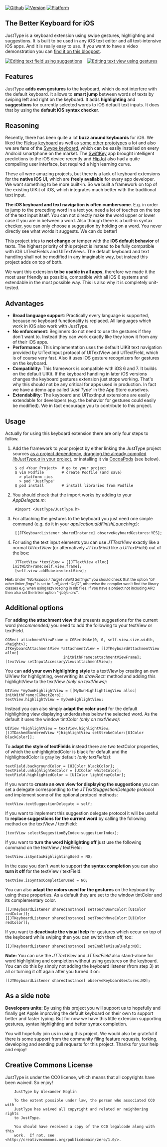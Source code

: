 
[![Github](https://dl.dropboxusercontent.com/u/82016/GitHub_Logo.png)](https://github.com/tonqa/justtype)
[![Version](http://cocoapod-badges.herokuapp.com/v/JustType/badge.png)](http://cocoadocs.org/docsets/JustType)
[![Platform](http://cocoapod-badges.herokuapp.com/p/JustType/badge.png)](http://cocoadocs.org/docsets/JustType)

The Better Keyboard for iOS
---------------------

JustType is a keyboard extension using swipe gestures, highlighting and suggestions. It is built to be used in any iOS text editor and all text-intensive iOS apps. And it is really easy to use. If you want to have a video demonstration you can [find it on this blogpost](http://www.eglador.de/files/4e4f3394e0c39424ff87953dce60d031-23.php "Demo").

[![Editing text field using suggestions](http://dl.dropboxusercontent.com/u/82016/justtype_1_small.png)](http://dl.dropboxusercontent.com/u/82016/justtype_1.png) &nbsp;&nbsp; [![Editing text view using gestures](http://dl.dropboxusercontent.com/u/82016/justtype_2_small.png)](http://dl.dropboxusercontent.com/u/82016/justtype_2.png)


Features
---------------------

JustType **adds own gestures** to the keyboard, which do not interfere with the default keyboard. It allows to **smart jump** between words of texts by swiping left and right on the keyboard. It adds **highlighting** and **suggestions** for currently selected words to iOS default text inputs. It does that by using the **default iOS syntax checker**.

Reasoning
---------------------

Recently, there has been quite a lot **buzz around keyboards** for iOS. We liked the [Fleksy keyboard](http://fleksy.com/) as well as [some other prototypes](http://www.youtube.com/watch?v=RGQTaHGQ04Q) a lot and also we are fans of the [Swype keyboard](http://www.swype.com/), which can be easily installed on every Android smartphone on the market. The [SwiftKey](http://www.swiftkey.net/en/) app brought intelligent predictions to the iOS device recently and [HipJot](http://jormy.com/hipjot/) also had a quite compelling user interface, but required a high learning curve.

These all were amazing projects, but there is a lack of keyboard extensions for the **native iOS UI**, which are **freely available** for every app developer. We want something to be more built-in. So we built a framework on top of the existing UIKit of iOS, which integrates much better with the traditional text input.

**The iOS keyboard and text navigation is often cumbersome**. E.g. in order to jump to the preceding word in a text you need a lot of touches on the top of the text input itself. You can not directly make the word upper or lower case if you are in between a word. Also though there is a built-in syntax checker, you can only choose a suggestion by holding on a word. You never directly see what words it suggests. We can do better!

This project tries to **not change** or temper with the **iOS default behavior** of texts. The highest priority of this project is instead to be fully compatible with iOS UITextFields and UITextViews. The default keyboard and text handling shall not be modified in any imaginable way, but instead this project adds on top of both. 

We want this extension **to be usable in all apps**, therefore we made it the most user friendly as possible, compatible with all iOS 6 systems and extendable in the most possible way. This is also why it is completely unit-tested.

Advantages
---------------------

* **Broad language support**: Practically every language is supported, because no keyboard functionality is replaced. All languages which work in iOS also work with JustType.
* **No enforcement**: Beginners do not need to use the gestures if they don't want to. Instead they can work exactly like they know it from any of their iOS apps.
* **Performance:** This implementation uses the default UIKit text navigation provided by UITextInput protocol of UITextView and UITextField, which is of course very fast. Also it uses iOS gesture recognizers for gestures on the keyboard.
* **Compatiblity:** This framework is compatible with iOS 6 and 7. It builds on the default UIKit. If the keyboard handling in later iOS versions changes the keyboard gestures extension just stops working. That's why this should not be any critical for apps used in production. In fact we have a demo app called *'Just Type'* in the App Store ourselves.
* **Extendability**: The keyboard and UITextInput extensions are easily extendable for developers (e.g. the behavior for gestures could easily be modified). We in fact encourage you to contribute to this project.


Usage
---------------------
Actually for using this keyboard extension there are only four steps to follow. 

1. Add the framework to your project by either linking the JustType project sources [as a project dependency](http://www.cocoanetics.com/2011/12/sub-projects-in-xcode/), [dragging the already compiled *libJustType.a* in your project](http://www.raywenderlich.com/41377/creating-a-static-library-in-ios-tutorial), or installing it via [CocoaPods](http://www.cocoapods.org) (see below).

        $ cd <Your Project>  # go to your project
        $ vim Podfile        # create Podfile (and save)
          > platform :ios
          > pod 'JustType'
        $ pod install        # install libraries from Podfile

2. You should check that the import works by adding to your *AppDelegate.m*:

        #import <JustType/JustType.h>

3. For attaching the gestures to the keyboard you just need one simple command (e.g. do it in your *application:didFinishLaunching:*):

        [[JTKeyboardListener sharedInstance] observeKeyboardGestures:YES];

4. For using the text input elements you can use *JTTextView* exactly like a normal *UITextView* (or alternatively *JTTextField* like a *UITextField*) out of the box:

        JTTextView *textView = [[JTTextView alloc] initWithFrame:self.view.frame];
        [self.view addSubview:textView];

<sub><b>Hint:</b> Under *"Workspace / Target / Build Settings"* you should check that the option *"all other linker flags"* is set to *"-all_load -ObjC"*, otherwise the compiler won't find the library classes e.g. when using lazy loading in nib files. If you have a project not including ARC then also set the linker option *"-fobjc-arc"*.</sub>

Additional options
---------------------

For **adding the attachment view** that presents suggestions for the current word *(recommended)* you need to add the following to your textView or textField.

```objc
CGRect attachmentViewFrame = CGRectMake(0, 0, self.view.size.width, <height>);
JTKeyboardAttachmentView *attachmentView = [[JTKeyboardAttachmentView alloc] 
                          initWithFrame:attachmentViewFrame];
[textView setInputAccessoryView:attachmentView];
```

You can **add your own highlighting style** to a textView by creating an own UIView for highlighting, overwriting its *drawRect:* method and adding this highlightView to the textView *(only on textViews)*:

```objc
UIView *myOwnHighlightView = [[MyOwnHighlightingView alloc] initWithFrame:CGRectZero];
textView.highlightView = myOwnHighlightView;
```

Instead you can also simply **adapt the color used** for the default highlighting view displaying underdashes below the selected word. As the default it uses the window tintColor *(only on textViews)*:

```objc
UIView *highlightView = textView.highlightView;
[(JTDashedBorderedView *)highlightView setStrokeColor:[UIColor blackColor]];
```

To **adapt the style of textFields** instead there are two textColor properties, of which the unhighlightedColor is black for default and the highlightedColor is gray by default *(only textFields)*:

```objc
textField.backgroundColor = [UIColor blackColor];
textField.unhighlightedColor = [UIColor whiteColor];
textField.highlightedColor = [UIColor lightGrayColor];
```

If you want to **create an own view for displaying the suggestions** you can set a delegate corresponding to the *JTTextSuggestionDelegate* protocol and implement some of the optional protocol methods:

```objc
textView.textSuggestionDelegate = self;
```

If you want to implement this suggestion delegate protocol it will be useful to **replace suggestions for the current word** by calling the following method on the textView / textField:

```objc
[textView selectSuggestionByIndex:suggestionIndex];
```

If you want to **turn the word highlighting off** just use the following command on the textView / textField:

```objc
textView.isSyntaxHighlightingUsed = NO;
```

In the case you don't want to support **the syntax completion** you can also **turn it off** for the textView / textField:

```objc
textView.isSyntaxCompletionUsed = NO;
```

You can also **adapt the colors used for the gestures** on the keyboard by using these properties. As a default they are set to the window tintColor and its complementary color.

```objc
[[JTKeyboardListener sharedInstance] setTouchDownColor:[UIColor redColor]];
[[JTKeyboardListener sharedInstance] setTouchMoveColor:[UIColor redColor]];
```

If you want to **deactivate the visual help** for gestures which occur on top of the keyboard while swiping then you can switch them off, too:

```objc
[[JTKeyboardListener sharedInstance] setEnableVisualHelp:NO];
```

**Note:** You can use the *JTTextView* and *JTTextField* also stand-alone for word highlighting and completion without using gestures on the keyboard. You can do this by simply not adding the keyboard listener (from step 3) at all or turning it off again after you turned it on:

```objc
[[JTKeyboardListener sharedInstance] observeKeyboardGestures:NO];
```

As a side note 
---------------------

**Developers unite:** By using this project you will support us to hopefully and finally get Apple improving the default keyboard on their own to support better and faster typing. But for now we have this little extension supporting gestures, syntax highlighting and better syntax completion. 

You will hopefully join us in using this project. We would also be grateful if there is some support from the community filing feature requests, forking, developing and sending pull requests for this project. Thanks for your help and enjoy!

Creative Commons License
--------------------
JustType is under the CC0 license, which means that all copyrights have been waived. So enjoy!

        JustType by Alexander Koglin
        
        To the extent possible under law, the person who associated CC0 with
        JustType has waived all copyright and related or neighboring rights
        to JustType.

        You should have received a copy of the CC0 legalcode along with this
        work.  If not, see <http://creativecommons.org/publicdomain/zero/1.0/>.